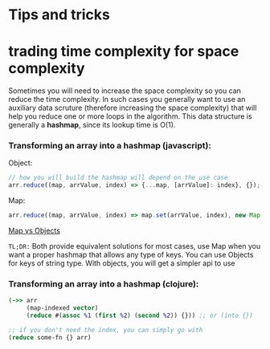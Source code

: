 # Tips and tricks

# trading time complexity for space complexity

Sometimes you will need to increase the space complexity so you can reduce the time complexity. In such cases you generally want to use an auxiliary data scruture (therefore increasing the space complexity) that will help you reduce one or more loops in the algorithm. This data structure is generally a **hashmap**, since its lookup time is O(1).

### Transforming an array into a hashmap (javascript):

Object:

```javascript
// how you will build the hashmap will depend on the use case
arr.reduce((map, arrValue, index) => {...map, [arrValue]: index}, {});
```

Map:

```javascript
arr.reduce((map, arrValue, index) => map.set(arrValue, index), new Map());
```

[Map vs Objects](https://developer.mozilla.org/en-US/docs/Web/JavaScript/Reference/Global_Objects/Map)

`TL;DR:` Both provide equivalent solutions for most cases, use Map when you want a proper hashmap that allows any type of keys. You can use Objects for keys of string type. With objects, you will get a simpler api to use


### Transforming an array into a hashmap (clojure):
```clojure
(->> arr
     (map-indexed vector)
     (reduce #(assoc %1 (first %2) (second %2)) {})) ;; or (into {})

;; if you don't need the index, you can simply go with
(reduce some-fn {} arr)
```